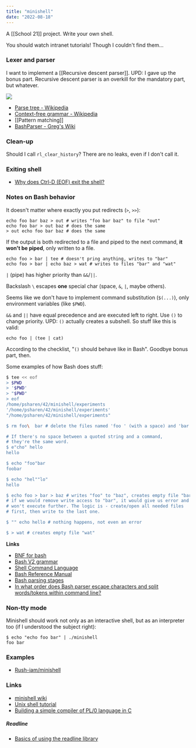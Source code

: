 ```yaml
---
title: "minishell"
date: "2022-08-18"
---
```


A [[School 21]] project. Write your own shell.

You should watch intranet tutorials! Though I couldn't find them...

### Lexer and parser
I want to implement a [[Recursive descent parser]]. UPD: I gave up the bonus part. Recursive descent parser is an overkill for the mandatory part, but whatever.

![](https://i.imgur.com/SPnaTSC.png)

- [Parse tree - Wikipedia](https://en.wikipedia.org/wiki/Parse_tree)
- [Context-free grammar - Wikipedia](https://en.wikipedia.org/wiki/Context-free_grammar)
- [[Pattern matching]]
- [BashParser - Greg's Wiki](https://mywiki.wooledge.org/BashParser)

### Clean-up
Should I call `rl_clear_history`? There are no leaks, even if I don't call it.

### Exiting shell
- [Why does Ctrl-D (EOF) exit the shell?](https://unix.stackexchange.com/questions/110240/)

### Notes on Bash behavior
It doesn't matter where exactly you put redirects (`>`, `>>`):
```shell
echo foo bar baz > out # writes "foo bar baz" to file "out"
echo foo bar > out baz # does the same
> out echo foo bar baz # does the same
```

If the output is both redirected to a file and piped to the next command, **it won't be piped**, only written to a file.

```shell
echo foo > bar | tee # doesn't pring anything, writes to "bar"
echo foo > bar | echo baz > wat # writes to files "bar" and "wat"
```

`|` (pipe) has higher priority than `&&`/`||`.

Backslash `\` escapes **one** special char (space, `&`, `|`, maybe others).

Seems like we don't have to implement command substitution (`$(...)`), only environment variables (like `$PWD`).

`&&` and `||` have equal precedence and are executed left to right. Use `()` to change priority. UPD: `()` actually creates a subshell. So stuff like this is valid:
```shell
echo foo | (tee | cat)
```

According to the checklist, "`()` should behave like in Bash". Goodbye bonus part, then.

Some examples of how Bash does stuff:
```bash
$ tee << eof
> $PWD
> '$PWD'
> "$PWD"
> eof
/home/psharen/42/minishell/experiments
'/home/psharen/42/minishell/experiments'
"/home/psharen/42/minishell/experiments"

$ rm foo\  bar # delete the files named 'foo ' (with a space) and 'bar'

# If there's no space between a quoted string and a command,
# they're the same word.
$ e"cho" hello
hello

$ echo "foo"bar
foobar

$ echo "hel""lo"
hello

$ echo foo > bar > baz # writes "foo" to "baz", creates empty file "bar"
# if we would remove write access to "bar", it would give us error and
# won't execute further. The logic is - create/open all needed files
# first, then write to the last one.

$ "" echo hello # nothing happens, not even an error

$ > wat # creates empty file "wat"

```

**Links**
- [BNF for bash](https://flylib.com/books/en/4.108.1.100/1/)
- [Bash V2 grammar](https://cmdse.github.io/pages/appendix/bash-grammar.html)
- [Shell Command Language](https://pubs.opengroup.org/onlinepubs/9699919799/utilities/V3_chap02.html)
- [Bash Reference Manual](https://www.gnu.org/software/bash/manual/html_node/index.html)
- [Bash parsing stages](https://stackoverflow.com/a/54164474)
- [In what order does Bash parser escape characters and split words/tokens within command line?](https://stackoverflow.com/questions/54160869/)

### Non-tty mode
Minishell should work not only as an interactive shell, but as an interpreter too (if I understood the subject right):
```shell
$ echo "echo foo bar" | ./minishell
foo bar
```

### Examples
- [Rush-iam/minishell](https://github.com/Rush-iam/minishell)

### Links
- [minishell wiki](https://github.com/Aisoipheo/21_42_wiki/blob/main/minishell/README.md)
- [Unix shell tutorial](https://web.archive.org/web/20170207130846/http://porkmail.org/era/unix/shell.html)
- [Building a simple compiler of PL/0 language in C](https://briancallahan.net/blog/20210814.html)

##### Readline
- [Basics of using the readline library](https://eli.thegreenplace.net/2016/basics-of-using-the-readline-library/)